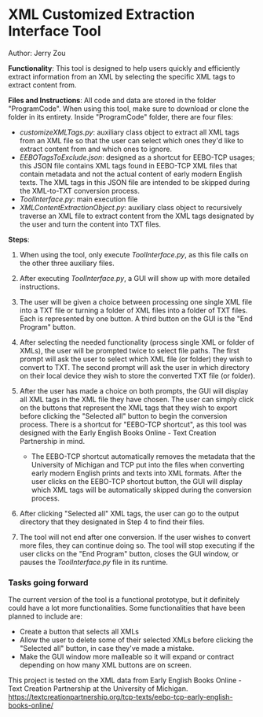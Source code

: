 # XML Customized Extraction Interface Tool

Author:
Jerry Zou

**Functionality**: This tool is designed to help users quickly and efficiently extract information from an XML by selecting the specific XML tags to extract content from.

**Files and Instructions**:
All code and data are stored in the folder "ProgramCode". When using this tool, make sure to download or clone the folder in its entirety.
Inside "ProgramCode" folder, there are four files: 
- *customizeXMLTags.py*: auxiliary class object to extract all XML tags from an XML file so that the user can select which ones they'd like to extract content from and which ones to ignore.
- *EEBOTagsToExclude.json*: designed as a shortcut for EEBO-TCP usages; this JSON file contains XML tags found in EEBO-TCP XML files that contain metadata and not the actual content of early modern English texts. The XML tags in this JSON file are intended to be skipped during the XML-to-TXT conversion process.
- *ToolInterface.py*: main execution file
- *XMLContentExtractionObject.py*: auxiliary class object to recursively traverse an XML file to extract content from the XML tags designated by the user and turn the content into TXT files.

**Steps**:
1) When using the tool, only execute *ToolInterface.py*, as this file calls on the other three auxiliary files.

2) After executing *ToolInterface.py*, a GUI will show up with more detailed instructions.

3) The user will be given a choice between processing one single XML file into a TXT file or turning a folder of XML files into a folder of TXT files. Each is represented by one button. A third button on the GUI is the "End Program" button.

4) After selecting the needed functionality (process single XML or folder of XMLs), the user will be prompted twice to select file paths. The first prompt will ask the user to select which XML file (or folder) they wish to convert to TXT. The second prompt will ask the user in which directory on their local device they wish to store the converted TXT file (or folder).

5) After the user has made a choice on both prompts, the GUI will display all XML tags in the XML file they have chosen. The user can simply click on the buttons that represent the XML tags that they wish to export before clicking the "Selected all" button to begin the conversion process. There is a shortcut for "EEBO-TCP shortcut", as this tool was designed with the Early English Books Online - Text Creation Partnership in mind.
    - The EEBO-TCP shortcut automatically removes the metadata that the University of Michigan and TCP put into the files when converting early modern English prints and texts into XML formats. After the user clicks on the EEBO-TCP shortcut button, the GUI will display which XML tags will be automatically skipped during the conversion process.

6) After clicking "Selected all" XML tags, the user can go to the output directory that they designated in Step 4 to find their files.

7) The tool will not end after one conversion. If the user wishes to convert more files, they can continue doing so. The tool will stop executing if the user clicks on the "End Program" button, closes the GUI window, or pauses the *ToolInterface.py* file in its runtime.

### Tasks going forward
The current version of the tool is a functional prototype, but it definitely could have a lot more functionalities. Some functionalities that have been planned to include are:
- Create a button that selects all XMLs
- Allow the user to delete some of their selected XMLs before clicking the "Selected all" button, in case they've made a mistake.
- Make the GUI window more malleable so it will expand or contract depending on how many XML buttons are on screen.



This project is tested on the XML data from Early English Books Online - Text Creation Partnership at the University of Michigan. https://textcreationpartnership.org/tcp-texts/eebo-tcp-early-english-books-online/
